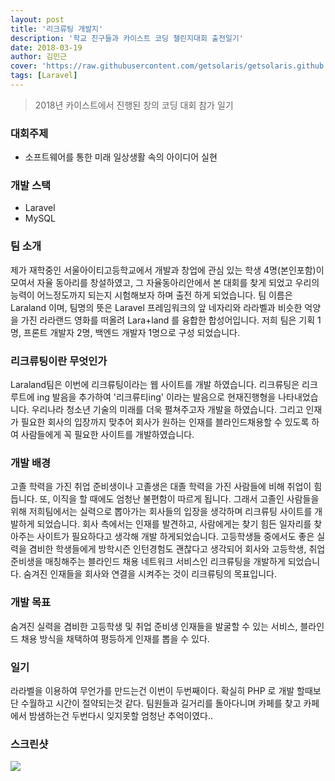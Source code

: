 ```yaml
---
layout: post
title: '리크류팅 개발지'
description: '학교 친구들과 카이스트 코딩 챌린지대회 출전일기'
date: 2018-03-19
author: 김민근
cover: 'https://raw.githubusercontent.com/getsolaris/getsolaris.github.io/master/assets/images/post/kaist-recruting/full.png'
tags: [Laravel]
---
```


> 2018년 카이스트에서 진행된 창의 코딩 대회 참가 일기

### 대회주제
- 소프트웨어를 통한 미래 일상생활 속의 아이디어 실현

### 개발 스택
- Laravel
- MySQL

### 팀 소개
제가 재학중인 서울아이티고등학교에서 개발과 창업에 관심 있는 학생 4명(본인포함)이 모여서 자율 동아리를 창설하였고, 그 자율동아리안에서 본 대회를 찾게 되었고 우리의 능력이 어느정도까지 되는지 시험해보자 하며 출전 하게 되었습니다. 팀 이름은 Laraland 이며, 팀명의 뜻은 Laravel 프레임워크의 앞 네자리와 라라벨과 비슷한 억양을 가진 라라랜드 영화를 떠올려 Lara+land 를 융합한 합성어입니다. 저희 팀은 기획 1명, 프론트 개발자 2명, 백엔드 개발자 1명으로 구성 되었습니다.

### 리크류팅이란 무엇인가
Laraland팀은 이번에 리크류팅이라는 웹 사이트를 개발 하였습니다. 리크류팅은 리크루트에 ing 발음을 추가하여 '리크류티ing' 이라는 발음으로 현재진행형을 나타내었습니다. 우리나라 청소년 기술의 미래를 더욱 펼쳐주고자 개발을 하였습니다. 그리고 인재가 필요한 회사의 입장까지 맞추어 회사가 원하는 인재를 블라인드채용할 수 있도록 하여 사람들에게 꼭 필요한 사이트를 개발하였습니다.

### 개발 배경
고졸 학력을 가진 취업 준비생이나 고졸생은 대졸 학력을 가진 사람들에 비해 취업이 힘듭니다. 또, 이직을 할 때에도 엄청난 불편함이 따르게 됩니다. 그래서 고졸인 사람들을 위해 저희팀에서는 실력으로 뽑아가는 회사들의 입장을 생각하며 리크류팅 사이트를 개발하게 되었습니다. 회사 측에서는 인재를 발견하고, 사람에게는 찾기 힘든 일자리를 찾아주는 사이트가 필요하다고 생각해 개발 하게되었습니다. 고등학생들 중에서도 좋은 실력을 겸비한 학생들에게 방학시즌 인턴경험도 괜찮다고 생각되어 회사와 고등학생, 취업 준비생을 매칭해주는 블라인드 채용 네트워크 서비스인 리크류팅을 개발하게 되었습니다. 숨겨진 인재들을 회사와 연결을 시켜주는 것이 리크류팅의 목표입니다.

### 개발 목표
숨겨진 실력을 겸비한 고등학생 및 취업 준비생 인재들을 발굴할 수 있는 서비스, 블라인드 채용 방식을 채택하여 평등하게 인재를 뽑을 수 있다.

### 일기
라라벨을 이용하여 무언가를 만드는건 이번이 두번째이다. 확실히 PHP 로 개발 할때보단 수월하고 시간이 절약되는것 같다. 팀원들과 길거리를 돌아다니며 카페를 찾고 카페에서 밤샘하는건 두번다시 잊지못할 엄청난 추억이였다..

### 스크린샷
<img src="https://raw.githubusercontent.com/getsolaris/getsolaris.github.io/master/assets/images/post/kaist-recruting/full.png">
